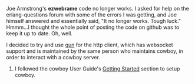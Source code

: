 Joe Armstrong's **ezwebrame** code no longer works.  I asked for help on the erlang-questions forum with some of the errors I was getting, and Joe himself answered and essentially said, "It no longer works.  Tough luck."  Hmmm...I thought the whole point of posting the code on github was to keep it up to date.  Oh, well.

I decided to try and use [gun](https://github.com/ninenines/gun) for the http client, which has websocket support and is maintained by the same person who maintains cowboy, in order to interact with a cowboy server.

1)  I followed the cowboy User Guide's [Getting Started](https://ninenines.eu/docs/en/cowboy/2.0/guide/getting_started/) section to setup cowboy.




